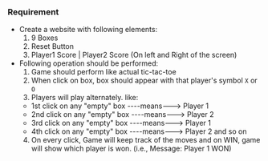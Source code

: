 ### Requirement

- Create a website with following elements:
  1. 9 Boxes
  2. Reset Button
  3. Player1 Score | Player2 Score (On left and Right of the screen)
- Following operation should be performed:
  1. Game should perform like actual tic-tac-toe
  2. When click on box, box should appear with that player's symbol `X` or `O`
  3. Players will play alternately. like:
  - 1st click on any "empty" box ----means---> Player 1
  - 2nd click on any "empty" box ----means---> Player 2
  - 3rd click on any "empty" box ----means---> Player 1
  - 4th click on any "empty" box ----means---> Player 2
    and so on
  4. On every click, Game will keep track of the moves and on WIN, game will show which player is won. (i.e., Message: Player 1 WON)
